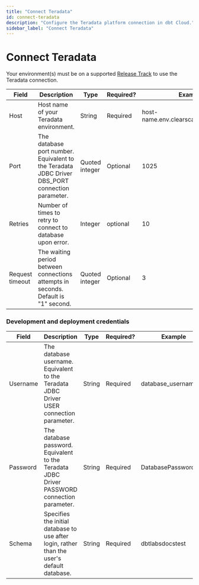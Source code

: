 ```yaml
---
title: "Connect Teradata"
id: connect-teradata
description: "Configure the Teradata platform connection in dbt Cloud."
sidebar_label: "Connect Teradata"
---
```


# Connect Teradata <Lifecycle status="preview" />

Your environment(s) must be on a supported [Release Track](/docs/dbt-versions/cloud-release-track) to use the Teradata connection.

| Field                         | Description                                                                                   | Type           | Required? | Example |
| ----------------------------- | --------------------------------------------------------------------------------------------- | -------------- | --------- | ------- |
| Host                          | Host name of your Teradata environment.                                                        | String         | Required  | host-name.env.clearscape.teradata.com |
| Port                          | The database port number. Equivalent to the Teradata JDBC Driver DBS_PORT connection parameter.| Quoted integer | Optional  | 1025 |
| Retries                       | Number of times to retry to connect to database upon error.                                   | Integer        | optional  | 10 |
| Request timeout               | The waiting period between connections attempts in seconds. Default is "1" second.            | Quoted integer | Optional  | 3 |

<Lightbox src="/img/docs/dbt-cloud/teradata-connection.png" title="Example of the Teradata connection fields." />

### Development and deployment credentials

| Field                         | Description                                                                                   | Type           | Required? | Example            |
| ------------------------------|-----------------------------------------------------------------------------------------------|----------------|-----------|--------------------|
| Username                      | The database username. Equivalent to the Teradata JDBC Driver USER connection parameter.      | String         | Required  | database_username |
| Password                      | The database password. Equivalent to the Teradata JDBC Driver PASSWORD connection parameter.  | String         | Required  | DatabasePassword123 |
| Schema                        | Specifies the initial database to use after login, rather than the user's default database.   | String         | Required  | dbtlabsdocstest |

<Lightbox src="/img/docs/dbt-cloud/teradata-deployment.png" title="Example of the developer credential fields." />
